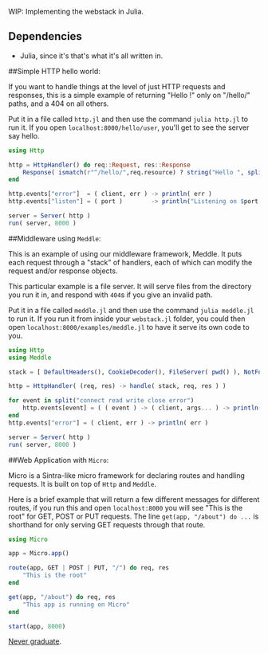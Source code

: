 WIP: Implementing the webstack in Julia.

## Dependencies

* Julia, since it's that's what it's all written in.

##Simple HTTP hello world:

If you want to handle things at the level of just
HTTP requests and responses, this is a simple example
of returning "Hello <name>!" only on "/hello/<name>" paths,
and a 404 on all others.

Put it in a file called `http.jl` and then use the command `julia http.jl` to run it.
If you open `localhost:8000/hello/user`, you'll get to see the server say hello.

```.jl
using Http

http = HttpHandler() do req::Request, res::Response
    Response( ismatch(r"^/hello/",req.resource) ? string("Hello ", split(req.resource,'/')[3], "!") : 404 )
end

http.events["error"]  = ( client, err ) -> println( err )
http.events["listen"] = ( port )        -> println("Listening on $port...")

server = Server( http )
run( server, 8000 )
```

##Middleware using `Meddle`:

This is an example of using our middleware framework, Meddle.
It puts each request through a "stack" of handlers,
each of which can modify the request and/or response objects.

This particular example is a file server.
It will serve files from the directory you run it in,
and respond with `404`s if you give an invalid path.

Put it in a file called `meddle.jl` and then use the command `julia meddle.jl` to run it.
If you run it from inside your `webstack.jl` folder,
you could then open `localhost:8000/examples/meddle.jl` to have it serve its own code to you.

```.jl
using Http
using Meddle

stack = [ DefaultHeaders(), CookieDecoder(), FileServer( pwd() ), NotFound() ]

http = HttpHandler( (req, res) -> handle( stack, req, res ) )

for event in split("connect read write close error")
    http.events[event] = ( ( event ) -> ( client, args... ) -> println(client.id,": $event") )( event )
end
http.events["error"] = ( client, err ) -> println( err )

server = Server( http )
run( server, 8000 )
```

##Web Application with `Micro`:

Micro is a Sintra-like micro framework for declaring routes and handling requests.  It is built on top of `Http` and `Meddle`.

Here is a brief example that will return a few different messages for different routes, if you run this and open `localhost:8000` you will see "This is the root" for GET, POST or PUT requests.  The line `get(app, "/about") do ...` is shorthand for only serving GET requests through that route.

```.jl
using Micro

app = Micro.app()

route(app, GET | POST | PUT, "/") do req, res
	"This is the root"
end

get(app, "/about") do req, res
	"This app is running on Micro"
end

start(app, 8000)
```

[Never graduate][HS].

[HS]: https://www.hackerschool.com
